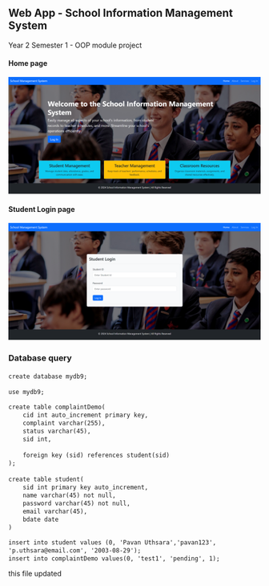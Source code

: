 ## Web App - School Information Management System
Year 2 Semester 1 - OOP module project

#### Home page
![Home Page](./WebContent/readme/home.webp)

#### Student Login page
![test](./WebContent/readme/stdlogin.webp)



### Database query

```create database mydb9;```

```use mydb9;```

```
create table complaintDemo(
	cid int auto_increment primary key,
    complaint varchar(255),
    status varchar(45),
    sid int,
    
    foreign key (sid) references student(sid)
);

create table student(
	sid int primary key auto_increment,
    name varchar(45) not null,
    password varchar(45) not null,
    email varchar(45),
    bdate date
)
```

```
insert into student values (0, 'Pavan Uthsara','pavan123', 'p.uthsara@email.com', '2003-08-29');
insert into complaintDemo values(0, 'test1', 'pending', 1);

```

this file updated

